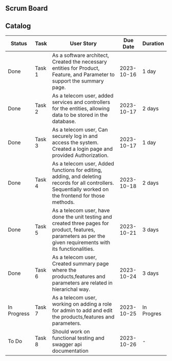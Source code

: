 ## Scrum Board
## Catalog

| Status        | Task   | User Story                                             | Due Date   | Duration |
|---------------|------- |------------------------------------------------------| ----------  | ----------|
| Done          | Task 1 |  As a software architect, Created the necessary entities for Product, Feature, and Parameter to support the summary page. | 2023-10-16 | 1 day |
| Done          | Task 2 |  As a telecom user, added services and controllers for the entities, allowing data to be stored in the database. | 2023-10-17  | 2 days | 
| Done          | Task 3 |  As a telecom user, Can securely log in and access the system. Created a login page and provided Authorization. | 2023-10-17  | 1 day |
| Done          | Task 4 |  As a telecom user, Added functions for editing, adding, and deleting records for all controllers. Sequentially worked on the frontend for those methods. | 2023-10-18  | 2 days |
| Done          | Task 5 | As a telecom user, have done the unit testing and created three pages for product, features, parameters as per the given requirements with its functionalities. | 2023-10-21  | 3 days |
| Done          | Task 6 | As a telecom user, Created summary page where the products,features and parameters are related in hierarichal way. | 2023-10-24  | 3 days |
| In Progress   | Task 7 | As a telecom user, working on adding a role for admin to add and edit the products,features and parameters. | 2023-10-25  | In Progres |
| To Do         | Task 8 | Should work on functional testing and swagger api documentation | 2023-10-26 | - |

